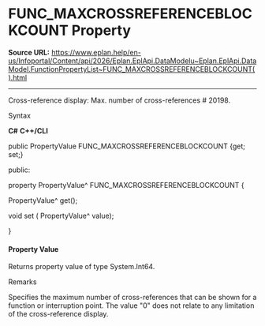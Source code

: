 # FUNC_MAXCROSSREFERENCEBLOCKCOUNT Property

**Source URL:** https://www.eplan.help/en-us/Infoportal/Content/api/2026/Eplan.EplApi.DataModelu~Eplan.EplApi.DataModel.FunctionPropertyList~FUNC_MAXCROSSREFERENCEBLOCKCOUNT().html

---

Cross-reference display: Max. number of cross-references # 20198.

Syntax

**C#**
**C++/CLI**


public PropertyValue FUNC_MAXCROSSREFERENCEBLOCKCOUNT {get; set;}

public:

property PropertyValue^ FUNC_MAXCROSSREFERENCEBLOCKCOUNT {

   PropertyValue^ get();

   void set (    PropertyValue^ value);

}


#### Property Value

Returns property value of type System.Int64.

Remarks

Specifies the maximum number of cross-references that can be shown for a function or interruption point. The value "0" does not relate to any limitation of the cross-reference display.
